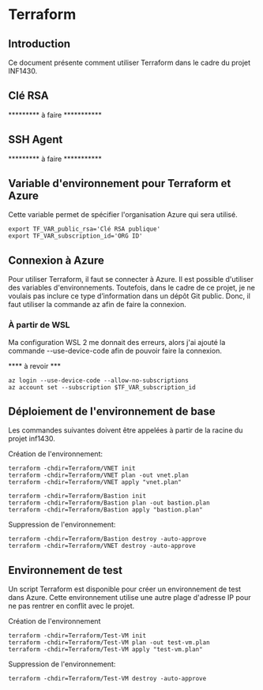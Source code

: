 # Terraform

## Introduction
Ce document présente comment utiliser Terraform dans le cadre du projet INF1430.

## Clé RSA
*********  à faire ***********

## SSH Agent
*********  à faire ***********

## Variable d'environnement pour Terraform et Azure
Cette variable permet de spécifier l'organisation Azure qui sera utilisé.

```
export TF_VAR_public_rsa='Clé RSA publique'
export TF_VAR_subscription_id='ORG ID'
```


## Connexion à Azure
Pour utiliser Terraform, il faut se connecter à Azure. Il est possible d'utiliser des variables d'environnements. Toutefois, dans le cadre de ce projet, je ne voulais pas inclure ce type d’information dans un dépôt Git public. Donc, il faut utiliser la commande az afin de faire la connexion.

### À partir de WSL
Ma configuration WSL 2 me donnait des erreurs, alors j'ai ajouté la commande --use-device-code afin de pouvoir faire la connexion.

**** à revoir ***

```
az login --use-device-code --allow-no-subscriptions
az account set --subscription $TF_VAR_subscription_id
```

## Déploiement de l'environnement de base
Les commandes suivantes doivent être appelées à partir de la racine du projet inf1430.

Création de l'environnement:
```
terraform -chdir=Terraform/VNET init
terraform -chdir=Terraform/VNET plan -out vnet.plan
terraform -chdir=Terraform/VNET apply "vnet.plan"

terraform -chdir=Terraform/Bastion init
terraform -chdir=Terraform/Bastion plan -out bastion.plan
terraform -chdir=Terraform/Bastion apply "bastion.plan"
```

Suppression de l'environnement:
```
terraform -chdir=Terraform/Bastion destroy -auto-approve
terraform -chdir=Terraform/VNET destroy -auto-approve
```

## Environnement de test
Un script Terraform est disponible pour créer un environnement de test dans Azure. Cette environnement utilise une autre plage d'adresse IP pour ne pas rentrer en conflit avec le projet. 

Création de l'environnement
```
terraform -chdir=Terraform/Test-VM init
terraform -chdir=Terraform/Test-VM plan -out test-vm.plan
terraform -chdir=Terraform/Test-VM apply "test-vm.plan"
```

Suppression de l'environnement: 
```
terraform -chdir=Terraform/Test-VM destroy -auto-approve
```

